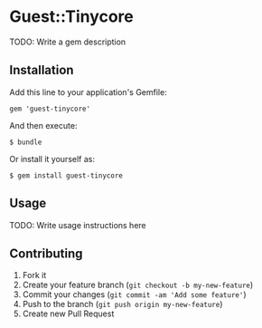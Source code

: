 # Guest::Tinycore

TODO: Write a gem description

## Installation

Add this line to your application's Gemfile:

    gem 'guest-tinycore'

And then execute:

    $ bundle

Or install it yourself as:

    $ gem install guest-tinycore

## Usage

TODO: Write usage instructions here

## Contributing

1. Fork it
2. Create your feature branch (`git checkout -b my-new-feature`)
3. Commit your changes (`git commit -am 'Add some feature'`)
4. Push to the branch (`git push origin my-new-feature`)
5. Create new Pull Request
